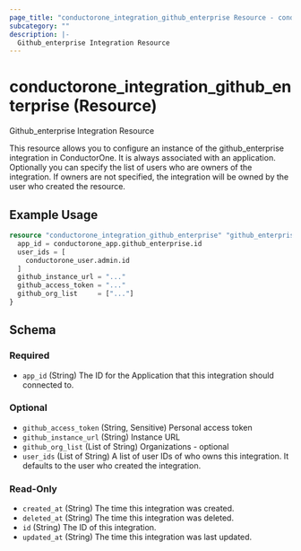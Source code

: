 ```yaml
---
page_title: "conductorone_integration_github_enterprise Resource - conductorone"
subcategory: ""
description: |-
  Github_enterprise Integration Resource
---
```


# conductorone_integration_github_enterprise (Resource)

Github_enterprise Integration Resource

This resource allows you to configure an instance of the github_enterprise integration in ConductorOne.
It is always associated with an application. Optionally you can specify the list of users who are owners of the integration.
If owners are not specified, the integration will be owned by the user who created the resource.

## Example Usage

```terraform
resource "conductorone_integration_github_enterprise" "github_enterprise" {
  app_id = conductorone_app.github_enterprise.id
  user_ids = [
    conductorone_user.admin.id
  ]
  github_instance_url = "..."
  github_access_token = "..."
  github_org_list     = ["..."]
}
```

<!-- schema generated by tfplugindocs -->
## Schema

### Required

- `app_id` (String) The ID for the Application that this integration should connected to.

### Optional

- `github_access_token` (String, Sensitive) Personal access token
- `github_instance_url` (String) Instance URL
- `github_org_list` (List of String) Organizations - optional
- `user_ids` (List of String) A list of user IDs of who owns this integration. It defaults to the user who created the integration.

### Read-Only

- `created_at` (String) The time this integration was created.
- `deleted_at` (String) The time this integration was deleted.
- `id` (String) The ID of this integration.
- `updated_at` (String) The time this integration was last updated.
